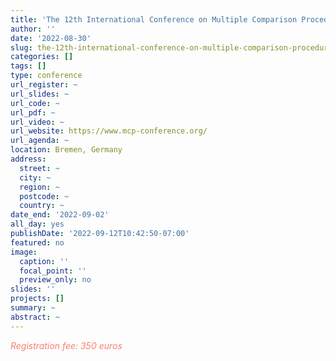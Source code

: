 ```yaml
---
title: 'The 12th International Conference on Multiple Comparison Procedures (MCP2022) '
author: ''
date: '2022-08-30'
slug: the-12th-international-conference-on-multiple-comparison-procedures-mcp2022
categories: []
tags: []
type: conference
url_register: ~
url_slides: ~
url_code: ~
url_pdf: ~
url_video: ~
url_website: https://www.mcp-conference.org/
url_agenda: ~
location: Bremen, Germany
address:
  street: ~
  city: ~
  region: ~
  postcode: ~
  country: ~
date_end: '2022-09-02'
all_day: yes
publishDate: '2022-09-12T10:42:50-07:00'
featured: no
image:
  caption: ''
  focal_point: ''
  preview_only: no
slides: ''
projects: []
summary: ~
abstract: ~
---
```

<span style="color: salmon;">*Registration fee: 350 euros*</span>

<!--more-->
